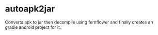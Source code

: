 # autoapk2jar

Converts apk to jar then decompile using fernflower and finally creates an gradle android project for it.
